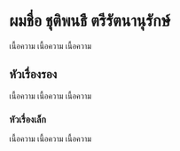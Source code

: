# ผมชื่อ ชุติพนธื ตรีรัตนานุรักษ์
เนื้อความ
เนื้อความ
เนื้อความ

## หัวเรื่องรอง
เนื้อความ
เนื้อความ
เนื้อความ

### หัวเรื่องเล็ก
เนื้อความ
เนื้อความ
เนื้อความ
